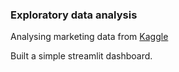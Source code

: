 ### Exploratory data analysis

Analysing marketing data from [Kaggle](https://www.kaggle.com/datasets/rodsaldanha/arketing-campaign/data)

Built a simple streamlit dashboard.

